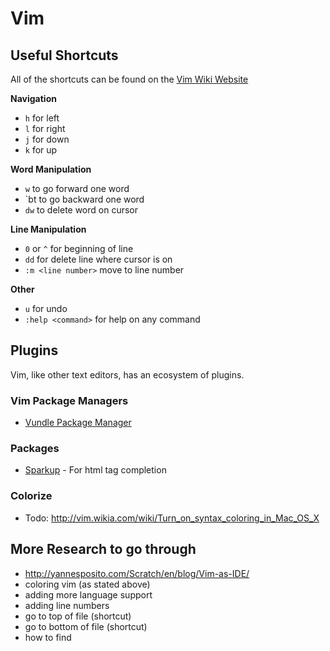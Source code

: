 # Vim

## Useful Shortcuts

All of the shortcuts can be found on the [Vim Wiki Website](http://vim.wikia.com/wiki/Vim_Tips_Wiki)

**Navigation**

* `h` for left
* `l` for right
* `j` for down
* `k` for up

**Word Manipulation**

* `w` to go forward one word
* `bt to go backward one word
* `dw` to delete word on cursor

**Line Manipulation**

* `0` or `^` for beginning of line
* `dd` for delete line where cursor is on
* `:m <line number>` move to line number

**Other**

* `u` for undo
* `:help <command>` for help on any command

## Plugins

Vim, like other text editors, has an ecosystem of plugins. 

### Vim Package Managers
- [Vundle Package Manager](https://github.com/VundleVim/Vundle.vim)

### Packages

- [Sparkup](https://github.com/rstacruz/sparkup) - For html tag completion

### Colorize

- Todo: http://vim.wikia.com/wiki/Turn_on_syntax_coloring_in_Mac_OS_X

## More Research to go through

- http://yannesposito.com/Scratch/en/blog/Vim-as-IDE/
- coloring vim (as stated above)
- adding more language support
- adding line numbers
- go to top of file (shortcut)
- go to bottom of file (shortcut)
- how to find


